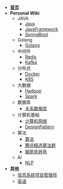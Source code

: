 - [**首页**](/)
- **Personal Wiki**
  - JAVA
    - [Java](Java/Java.md)
    - [JavaFramework](Java/JavaFramework.md)
    - [SpringBoot](Java/Springboot)
  - Golang
    - [Golang](Golang/go.md)
  - 中间件
    - [Redis](Tool/Redis.md)
    - [Kafka](Tool/Kafka.md)
  - 分布式
    - [Docker](DSTB/Docker.md)
    - [K8S](DSTB/K8S.md)
  - 大数据
    - [Hadoop](BigData/Hadoop.md)
    - [Spark](BigData/Spark.md)
  - 数据库
    - [关系数据库](数据库/DB.md)
  - 计算机基础
    - [计算机网络](计算机基础/计算机网络.md)
    - [DesignPattern](计算机基础/DP.md)
  - 算法
    - [算法](算法/Algorithm.md)
    - [腾讯精选算法题](算法/Tencent.md)
    - [脑筋急转弯](算法/脑筋急转弯.md)
  - AI
    - [NLP](AI/NLP.md)
- **其他**
  - [信息系统项目管理师](other/高项.md)
  - [英语](other/English.md)
